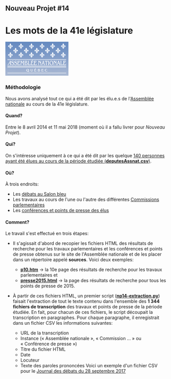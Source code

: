 ## Nouveau Projet #14
# Les mots de la 41e législature
![](assnat.png)
### Méthodologie

Nous avons analysé tout ce qui a été dit par les élu.e.s de l'[Assemblée nationale](http://www.assnat.qc.ca/fr/index.html) au cours de la 41e législature.

#### Quand?
Entre le 8 avril 2014 et 11 mai 2018 (moment où il a fallu livrer pour *Nouveau Projet*).

#### Qui?
On s'intéresse uniquement à ce qui a été dit par les quelque [140 personnes ayant été élues au cours de la période étudiée (**deputesAssnat.csv**)](deputesAssnat.csv).

#### Où?
À trois endroits:
* Les [débats au Salon bleu](http://www.assnat.qc.ca/fr/travaux-parlementaires/assemblee-nationale/41-1/index.html)
* Les travaux au cours de l'une ou l'autre des différentes [Commissions parlementaires](http://www.assnat.qc.ca/fr/travaux-parlementaires/commissions/index.html)
* Les [conférences et points de presse des élus](http://www.assnat.qc.ca/fr/actualites-salle-presse/conferences-points-presse/index.html)

#### Comment?
Le travail s'est effectué en trois étapes:

* Il s'agissait d'abord de recopier les fichiers HTML des résultats de recherche pour les travaux parlementaires et les conférences et points de presse obtenus sur le site de l'Assemblée nationale et de les placer dans un répertoire appelé **sources**.
Voici deux exemples:
  * [**p10.htm**](p10.htm) -> la 10e page des résultats de recherche pour les travaux parlementaires et
  * [**presse2015.html**](presse2015.html) -> la page des résultats de recherche pour tous les points de presse de 2015.

* À partir de ces fichiers HTML, un premier script ([**np14-extraction.py**](np14-extraction.py)) faisait l'extraction de tout le texte contenu dans l'ensemble des **1&nbsp;344 fichiers de transcription** des travaux et points de presse de la période étudiée. En fait, pour chacun de ces fichiers, le script découpait la transcription en paragraphes. Pour chaque paragraphe, il enregistrait dans un fichier CSV les informations suivantes:
  * URL de la transcription
  * Instance («&nbsp;Assemblée nationale&nbsp;», «&nbsp;Commission&nbsp;...&nbsp;» ou «&nbsp;Conférence de presse&nbsp;»)
  * Titre du fichier HTML
  * Date
  * Locuteur
  * Texte des paroles prononcées
Voici un exemple d'un fichier CSV pour le [Journal des débats du 28 septembre 2017](20170928-assemblee-nationale.csv)
